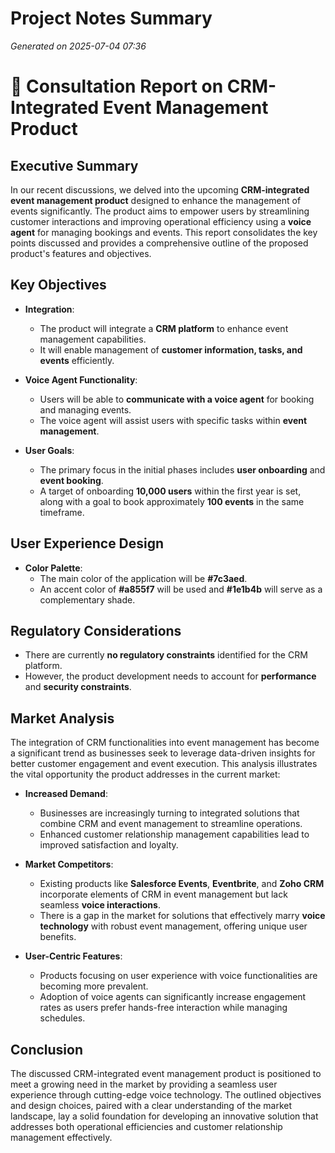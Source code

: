 # Project Notes Summary

*Generated on 2025-07-04 07:36*

# 📝 **Consultation Report on CRM-Integrated Event Management Product**

## **Executive Summary**
In our recent discussions, we delved into the upcoming **CRM-integrated event management product** designed to enhance the management of events significantly. The product aims to empower users by streamlining customer interactions and improving operational efficiency using a **voice agent** for managing bookings and events. This report consolidates the key points discussed and provides a comprehensive outline of the proposed product's features and objectives.

## **Key Objectives**
- **Integration**: 
  - The product will integrate a **CRM platform** to enhance event management capabilities.
  - It will enable management of **customer information, tasks, and events** efficiently.

- **Voice Agent Functionality**: 
  - Users will be able to **communicate with a voice agent** for booking and managing events.
  - The voice agent will assist users with specific tasks within **event management**.

- **User Goals**: 
  - The primary focus in the initial phases includes **user onboarding** and **event booking**.
  - A target of onboarding **10,000 users** within the first year is set, along with a goal to book approximately **100 events** in the same timeframe.

## **User Experience Design**
- **Color Palette**: 
  - The main color of the application will be **#7c3aed**.
  - An accent color of **#a855f7** will be used and **#1e1b4b** will serve as a complementary shade.

## **Regulatory Considerations**
- There are currently **no regulatory constraints** identified for the CRM platform.
- However, the product development needs to account for **performance** and **security constraints**.

## **Market Analysis**
The integration of CRM functionalities into event management has become a significant trend as businesses seek to leverage data-driven insights for better customer engagement and event execution. This analysis illustrates the vital opportunity the product addresses in the current market:

- **Increased Demand**: 
  - Businesses are increasingly turning to integrated solutions that combine CRM and event management to streamline operations.
  - Enhanced customer relationship management capabilities lead to improved satisfaction and loyalty.

- **Market Competitors**:
  - Existing products like **Salesforce Events**, **Eventbrite**, and **Zoho CRM** incorporate elements of CRM in event management but lack seamless **voice interactions**.
  - There is a gap in the market for solutions that effectively marry **voice technology** with robust event management, offering unique user benefits.

- **User-Centric Features**:
  - Products focusing on user experience with voice functionalities are becoming more prevalent.
  - Adoption of voice agents can significantly increase engagement rates as users prefer hands-free interaction while managing schedules.

## **Conclusion**
The discussed CRM-integrated event management product is positioned to meet a growing need in the market by providing a seamless user experience through cutting-edge voice technology. The outlined objectives and design choices, paired with a clear understanding of the market landscape, lay a solid foundation for developing an innovative solution that addresses both operational efficiencies and customer relationship management effectively.